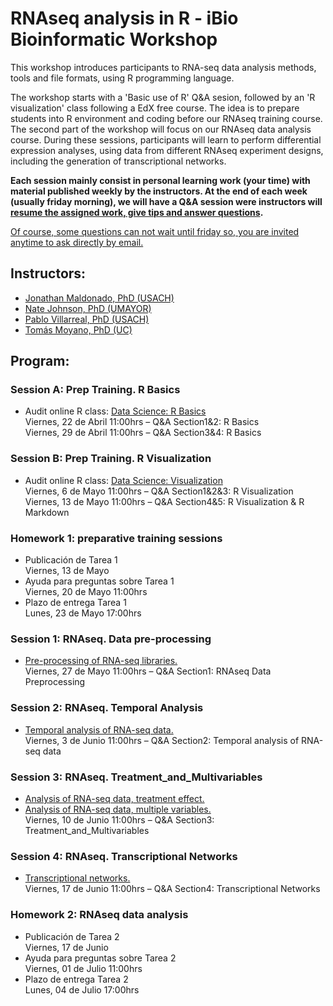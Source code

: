 # RNAseq analysis in R - iBio Bioinformatic Workshop

This workshop introduces participants to RNA-seq data analysis methods, tools and file formats, using R programming language.
 
The workshop starts with a 'Basic use of R' Q&A sesion, followed by an 'R visualization' class following a EdX free course. The idea is to prepare students into R environment and coding before our RNAseq training course.  
The second part of the workshop will focus on our RNAseq data analysis course. During these sessions, participants will learn to perform differential expression analyses, using data from different RNAseq experiment designs, including the generation of transcriptional networks.   

**Each session mainly consist in personal learning work (your time) with material published weekly by the instructors. At the end of each week (usually friday morning), we will have a Q&A session were instructors will <ins>resume the assigned work, give tips and answer questions</ins>.**  

<ins>Of course, some questions can not wait until friday so, you are invited anytime to ask directly by email.</ins>  
 
## Instructors:
- [Jonathan Maldonado, PhD (USACH)](https://www.maldonadolab.com)
- [Nate Johnson, PhD (UMAYOR)](https://www.researchgate.net/profile/Nathan-Johnson-4)
- [Pablo Villarreal, PhD (USACH)](https://www.researchgate.net/profile/Pablo-Villarreal-3)
- [Tomás Moyano, PhD (UC)](https://www.researchgate.net/profile/Tomas-Moyano-Yugovic)
  
## Program:
 
### Session A: Prep Training. R Basics
- Audit online R class: [Data Science: R Basics](https://courses.edx.org/courses/course-v1:HarvardX+PH125.1x+1T2020/course/)  
Viernes, 22 de Abril 11:00hrs – Q&A Section1&2: R Basics  
Viernes, 29 de Abril 11:00hrs – Q&A Section3&4: R Basics  

### Session B: Prep Training. R Visualization
- Audit online R class: [Data Science: Visualization](https://courses.edx.org/courses/course-v1:HarvardX+PH125.2x+1T2020/course/)  
Viernes, 6 de Mayo 11:00hrs – Q&A Section1&2&3: R Visualization  
Viernes, 13 de Mayo 11:00hrs – Q&A Section4&5: R Visualization & R Markdown  

### Homework 1: preparative training sessions
- Publicación de Tarea 1  
Viernes, 13 de Mayo
- Ayuda para preguntas sobre Tarea 1  
Viernes, 20 de Mayo 11:00hrs
- Plazo de entrega Tarea 1  
Lunes, 23 de Mayo 17:00hrs
 
### Session 1: RNAseq. Data pre-processing
- [Pre-processing of RNA-seq libraries.](https://github.com/ibioChile/Transcriptomics-R-Workshop-public/tree/master/Session1-RNAseq_Data_Preprocessing)  
Viernes, 27 de Mayo 11:00hrs – Q&A Section1: RNAseq Data Preprocessing

### Session 2: RNAseq. Temporal Analysis
- [Temporal analysis of RNA-seq data.](https://github.com/ibioChile/Transcriptomics-R-Workshop-public/tree/master/Session2-Temporal_Analysis)  
Viernes, 3 de Junio 11:00hrs – Q&A Section2: Temporal analysis of RNA-seq data
 
### Session 3: RNAseq. Treatment_and_Multivariables
- [Analysis of RNA-seq data, treatment effect.](https://github.com/ibioChile/Transcriptomics-R-Workshop-public/tree/master/Session3-Treatment_and_Multivariate)  
- [Analysis of RNA-seq data, multiple variables.](https://github.com/ibioChile/Transcriptomics-R-Workshop-public/tree/master/Session3-Treatment_and_Multivariate)  
Viernes, 10 de Junio 11:00hrs – Q&A Section3: Treatment_and_Multivariables
 
### Session 4: RNAseq. Transcriptional Networks
- [Transcriptional networks.](https://github.com/ibioChile/Transcriptomics-R-Workshop-public/tree/master/Session4-Transcriptional_networks)  
Viernes, 17 de Junio 11:00hrs – Q&A Section4: Transcriptional Networks

### Homework 2: RNAseq data analysis
- Publicación de Tarea 2  
Viernes, 17 de Junio  
- Ayuda para preguntas sobre Tarea 2  
Viernes, 01 de Julio 11:00hrs  
- Plazo de entrega Tarea 2  
Lunes, 04 de Julio 17:00hrs  
